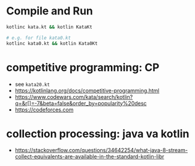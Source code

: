 
# Compile and Run
```bash
kotlinc kata.kt && kotlin KataKt

# e.g. for file kata0.kt
kotlinc kata0.kt && kotlin Kata0Kt
```

# competitive programming: CP
* see `kata20.kt` 
* https://kotlinlang.org/docs/competitive-programming.html
* https://www.codewars.com/kata/search/kotlin?q=&r[]=-7&beta=false&order_by=popularity%20desc
* https://codeforces.com

# collection processing: java va kotlin
* https://stackoverflow.com/questions/34642254/what-java-8-stream-collect-equivalents-are-available-in-the-standard-kotlin-libr
